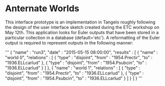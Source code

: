 # Anternate Worlds
This interface prototype is an implementation in Tangelo roughly following the design of the user interface sketch created during the ETC workshop on May 12th.  This application looks for Euler outputs that have been stored in a particular collection in a database (default='etc').  A reformatting of the Euler output is required to represent outputs in the following manner:

'''
{
	"name" : "run3",
	"date" : "2015-05-15 08:00:00",
	"results" : [
		{
			"name" : "world 0",
			"relations" : [
				{
					"type" : "disjoint",
					"from" : "1954.Prectir",
					"to" : "1936.ELLcarlud"
				},
				{
					"type" : "disjoint",
					"from" : "1954.Psubcin",
					"to" : "1936.ELLcarlud"
				}
			]
		},
		{
			"name" : "world 1",
			"relations" : [
				{
					"type" : "disjoint",
					"from" : "1954.Prectir",
					"to" : "1936.ELLcarlud"
				},
				{
					"type" : "disjoint",
					"from" : "1954.Psubcin",
					"to" : "1936.ELLcarlud"
				}
			]
		}
	]
}
'''			
